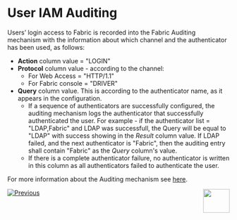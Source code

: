# User IAM Auditing

Users’ login access to Fabric is recorded into the Fabric Auditing mechanism with the information about which channel and the authenticator has been used, as follows:

- **Action** column value = "LOGIN"
- **Protocol** column value - according to the channel: 
  - For Web Access = "HTTP/1.1"
  - For Fabric console = "DRIVER" 
- **Query** column value. This is according to the authenticator name, as it appears in the configuration. 
  - If a sequence of authenticators are successfully configured, the auditing mechanism logs the authenticator that successfully authenticated the user. For example - if the authenticator list = "LDAP,Fabric" and LDAP was successfull, the Query will be equal to "LDAP" with success showing in the *Result* column value. If LDAP failed, and the next authenticator is "Fabric", then the auditing entry shall contain "Fabric" as the *Query* column's value.
  - If there is a complete authenticator failure, no authenticator is written in this column as all authenticators failed to authenticate the user. 



For more information about the Auditing mechanism see [here](/articles/27_auditing/01_auditing_overview.md).





[![Previous](/articles/images/Previous.png)](/articles/26_fabric_security/15_user_IAM_SAML_Okta_setup.md)[<img align="right" width="60" height="54" src="/articles/images/Next.png">](/articles/26_fabric_security/17_user_IAM_custom_authenticator.md)

